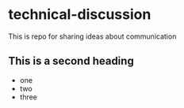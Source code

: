 # technical-discussion
This is repo for sharing ideas about communication

## This is a second heading

* one
* two
* three
